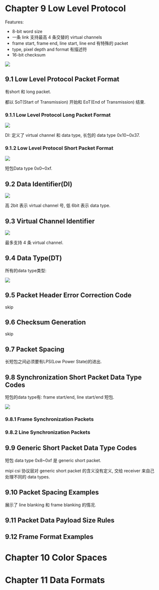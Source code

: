 # Chapter 9 Low Level Protocol

Features:

- 8-bit word size
- 一条 link 支持最高 4 条交替的 virtual channels
- frame start, frame end, line start, line end 有特殊的 packet
- type, pixel depth and format 有描述符
- 16-bit checksum

![](https://xyc-1316422823.cos.ap-shanghai.myqcloud.com/20250224101506.png)

## 9.1 Low Level Protocol Packet Format

有short 和 long packet.

都以 SoT(Start of Transmission) 开始和 EoT(End of Transmission) 结束.

### 9.1.1 Low Level Protocol Long Packet Format

![](https://xyc-1316422823.cos.ap-shanghai.myqcloud.com/20250224101604.png)

DI: 定义了 virtual channel 和 data type, 长包的 data type 0x10~0x37.

### 9.1.2 Low Level Protocol Short Packet Format

![](https://xyc-1316422823.cos.ap-shanghai.myqcloud.com/20250224101641.png)

短包Data type 0x0~0xf.

## 9.2 Data Identifier(DI)

![](https://xyc-1316422823.cos.ap-shanghai.myqcloud.com/20250224101709.png)

高 2bit 表示 virtual channel 号, 低 6bit 表示 data type.

## 9.3 Virtual Channel Identifier

![](https://xyc-1316422823.cos.ap-shanghai.myqcloud.com/20250224101835.png)

最多支持 4 条 virtual channel.

## 9.4 Data Type(DT)

所有的data type类型:

![](https://xyc-1316422823.cos.ap-shanghai.myqcloud.com/20250224101913.png)

## 9.5 Packet Header Error Correction Code

skip

## 9.6 Checksum Generation

skip

## 9.7 Packet Spacing

长短包之间必须要有LPS(Low Power State)的进出.

## 9.8 Synchronization Short Packet Data Type Codes

短包的data type有: frame start/end, line start/end 短包.

![](https://xyc-1316422823.cos.ap-shanghai.myqcloud.com/20250224102142.png)

### 9.8.1 Frame Synchronization Packets

### 9.8.2 Line Synchronization Packets

## 9.9 Generic Short Packet Data Type Codes

短包 data type 0x8~0xf 是 generic short packet.

mipi csi 协议层对 generic short packet 的含义没有定义, 交给 receiver 来自己处理不同的 data types.

## 9.10 Packet Spacing Examples

展示了 line blanking 和 frame blanking 的情况.

## 9.11 Packet Data Payload Size Rules

## 9.12 Frame Format Examples

# Chapter 10 Color Spaces

# Chapter 11 Data Formats
